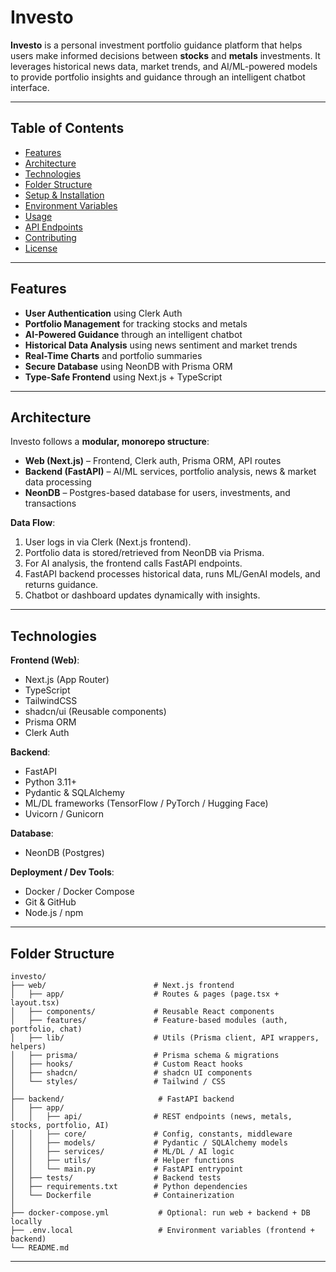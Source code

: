 # Investo

**Investo** is a personal investment portfolio guidance platform that helps users make informed decisions between **stocks** and **metals** investments. It leverages historical news data, market trends, and AI/ML-powered models to provide portfolio insights and guidance through an intelligent chatbot interface.  

---

## Table of Contents

- [Features](#features)  
- [Architecture](#architecture)  
- [Technologies](#technologies)  
- [Folder Structure](#folder-structure)  
- [Setup & Installation](#setup--installation)  
- [Environment Variables](#environment-variables)  
- [Usage](#usage)  
- [API Endpoints](#api-endpoints)  
- [Contributing](#contributing)  
- [License](#license)  

---

## Features

- **User Authentication** using Clerk Auth  
- **Portfolio Management** for tracking stocks and metals  
- **AI-Powered Guidance** through an intelligent chatbot  
- **Historical Data Analysis** using news sentiment and market trends  
- **Real-Time Charts** and portfolio summaries  
- **Secure Database** using NeonDB with Prisma ORM  
- **Type-Safe Frontend** using Next.js + TypeScript  

---

## Architecture

Investo follows a **modular, monorepo structure**:  

- **Web (Next.js)** – Frontend, Clerk auth, Prisma ORM, API routes  
- **Backend (FastAPI)** – AI/ML services, portfolio analysis, news & market data processing  
- **NeonDB** – Postgres-based database for users, investments, and transactions  

**Data Flow**:

1. User logs in via Clerk (Next.js frontend).  
2. Portfolio data is stored/retrieved from NeonDB via Prisma.  
3. For AI analysis, the frontend calls FastAPI endpoints.  
4. FastAPI backend processes historical data, runs ML/GenAI models, and returns guidance.  
5. Chatbot or dashboard updates dynamically with insights.  

---

## Technologies

**Frontend (Web)**:  
- Next.js (App Router)  
- TypeScript  
- TailwindCSS  
- shadcn/ui (Reusable components)  
- Prisma ORM  
- Clerk Auth  

**Backend**:  
- FastAPI  
- Python 3.11+  
- Pydantic & SQLAlchemy  
- ML/DL frameworks (TensorFlow / PyTorch / Hugging Face)  
- Uvicorn / Gunicorn  

**Database**:  
- NeonDB (Postgres)  

**Deployment / Dev Tools**:  
- Docker / Docker Compose  
- Git & GitHub  
- Node.js / npm  

---

## Folder Structure

```text
investo/
├── web/                        # Next.js frontend
│   ├── app/                    # Routes & pages (page.tsx + layout.tsx)
│   ├── components/             # Reusable React components
│   ├── features/               # Feature-based modules (auth, portfolio, chat)
│   ├── lib/                    # Utils (Prisma client, API wrappers, helpers)
│   ├── prisma/                 # Prisma schema & migrations
│   ├── hooks/                  # Custom React hooks
│   ├── shadcn/                 # shadcn UI components
│   └── styles/                 # Tailwind / CSS
│
├── backend/                     # FastAPI backend
│   ├── app/
│   │   ├── api/                # REST endpoints (news, metals, stocks, portfolio, AI)
│   │   ├── core/               # Config, constants, middleware
│   │   ├── models/             # Pydantic / SQLAlchemy models
│   │   ├── services/           # ML/DL / AI logic
│   │   ├── utils/              # Helper functions
│   │   └── main.py             # FastAPI entrypoint
│   ├── tests/                  # Backend tests
│   ├── requirements.txt        # Python dependencies
│   └── Dockerfile              # Containerization
│
├── docker-compose.yml           # Optional: run web + backend + DB locally
├── .env.local                   # Environment variables (frontend + backend)
└── README.md

```

---

